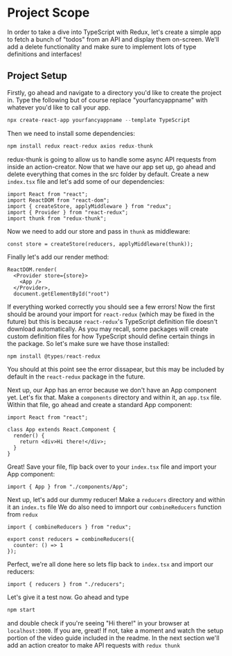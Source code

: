 # Project Scope

In order to take a dive into TypeScript with Redux, let's create a simple app to fetch a bunch of "todos" from an API and display them on-screen. We'll add a delete functionality and make sure to implement lots of type definitions and interfaces!

## Project Setup

Firstly, go ahead and navigate to a directory you'd like to create the project in. Type the following but of course replace "yourfancyappname" with whatever you'd like to call your app.

```c
npx create-react-app yourfancyappname --template TypeScript
```

Then we need to install some dependencies:

```c
npm install redux react-redux axios redux-thunk
```

redux-thunk is going to allow us to handle some async API requests from inside an action-creator.
Now that we have our app set up, go ahead and delete everything that comes in the src folder by default.
Create a new `index.tsx` file and let's add some of our dependencies:

```tsx
import React from "react";
import ReactDOM from "react-dom";
import { createStore, applyMiddleware } from "redux";
import { Provider } from "react-redux";
import thunk from "redux-thunk";
```

Now we need to add our store and pass in `thunk` as middleware:

```tsx
const store = createStore(reducers, applyMiddleware(thunk));
```

Finally let's add our render method:

```tsx
ReactDOM.render(
  <Provider store={store}>
    <App />
  </Provider>,
  document.getElementById("root")
```

If everything worked correctly you should see a few errors! Now the first should be around your import for `react-redux` (which may be fixed in the future) but this is because `react-redux`'s TypeScript definition file doesn't download automatically. As you may recall, some packages will create custom definition files for how TypeScript should define certain things in the package. So let's make sure we have those installed:

```c
npm install @types/react-redux
```

You should at this point see the error dissapear, but this may be included by default in the `react-redux` package in the future.

Next up, our App has an error because we don't have an App component yet. Let's fix that.
Make a `components` directory and within it, an `app.tsx` file.
Within that file, go ahead and create a standard App component:

```tsx
import React from "react";

class App extends React.Component {
  render() {
    return <div>Hi there!</div>;
  }
}
```

Great! Save your file, flip back over to your `index.tsx` file and import your App component:

```tsx
import { App } from "./components/App";
```

Next up, let's add our dummy reducer!
Make a `reducers` directory and within it an `index.ts` file
We do also need to imnport our `combineReducers` function from `redux`

```tsx
import { combineReducers } from "redux";

export const reducers = combineReducers({
  counter: () => 1
});
```

Perfect, we're all done here so lets flip back to `index.tsx` and import our reducers:

```tsx
import { reducers } from "./reducers";
```

Let's give it a test now. Go ahead and type

```c
npm start
```

and double check if you're seeing "Hi there!" in your browser at `localhost:3000`.
If you are, great! If not, take a moment and watch the setup portion of the video guide included in the readme.
In the next section we'll add an action creator to make API requests with `redux thunk`
